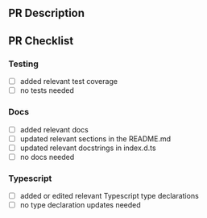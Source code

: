 ## PR Description


## PR Checklist

### Testing
- [ ] added relevant test coverage
- [ ] no tests needed

### Docs
- [ ] added relevant docs
- [ ] updated relevant sections in the README.md
- [ ] updated relevant docstrings in index.d.ts
- [ ] no docs needed

### Typescript
- [ ] added or edited relevant Typescript type declarations
- [ ] no type declaration updates needed
